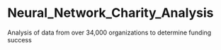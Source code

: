 # Neural_Network_Charity_Analysis
Analysis of data from over 34,000 organizations to determine funding success

